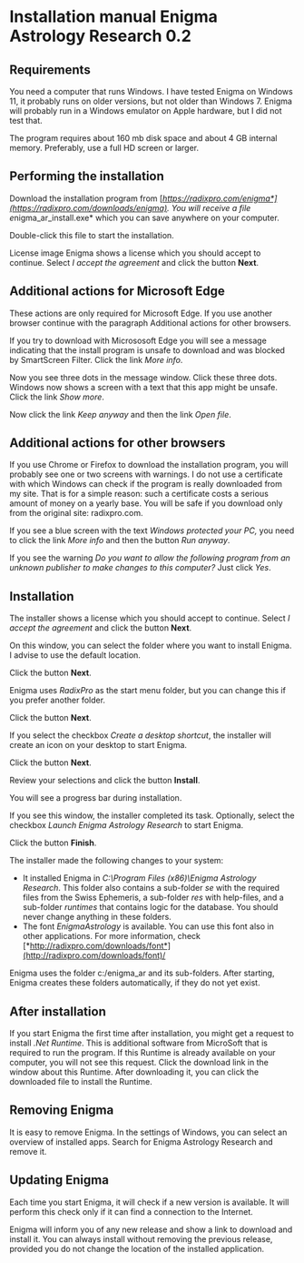 # Installation manual Enigma Astrology Research 0.2


## Requirements

You need a computer that runs Windows. 
I have tested Enigma on Windows 11, it probably runs on older versions, but not older than Windows 7. 
Enigma will probably run in a Windows emulator on Apple hardware, but I did not test that.

The program requires about 160 mb disk space and about 4 GB internal memory.
Preferably, use a full HD screen or larger.

## Performing the installation

Download the installation program from [*https://radixpro.com/enigma*](https://radixpro.com/downloads/enigma). 
You will receive a file e*nigma_ar_install.exe* which you can save anywhere on your computer.

Double-click this file to start the installation.

License image
Enigma shows a license which you should accept to continue. 
Select *I accept the agreement* and click the button **Next**.



## Additional actions for Microsoft Edge

These actions are only required for Microsoft Edge. 
If you use another browser continue with the paragraph Additional actions for other browsers.

If you try to download with Micrososoft Edge you will see a message indicating that the install program is unsafe to 
download and was blocked by SmartScreen Filter.
Click the link *More info*.

Now you see three dots in the message window. Click these three dots.
Windows now shows a screen with a text that this app might be unsafe. Click the link *Show more*.

Now click the link *Keep anyway* and then the link *Open file*.

## Additional actions for other browsers

If you use Chrome or Firefox to download the installation program, you will probably see one or two screens with warnings. 
I do not use a certificate with which Windows can check if the program is really downloaded from my site. 
That is for a simple reason: such a certificate costs a serious amount of money on a yearly base. 
You will be safe if you download only from the original site: radixpro.com.

If you see a blue screen with the text *Windows protected your PC,* you need to click the link *More info* and then 
the button *Run anyway*.

If you see the warning *Do you want to allow the following program from an unknown publisher to make changes to this 
computer?* Just click *Yes*.




## Installation

The installer shows a license which you should accept to continue. 
Select *I accept the agreement* and click the button **Next**.

On this window, you can select the folder where you want to install Enigma. 
I advise to use the default location.

Click the button **Next**.


Enigma uses *RadixPro* as the start menu folder, but you can change this if you prefer another folder.

Click the button **Next**.

If you select the checkbox *Create a desktop shortcut*, the installer will create an icon on your desktop to start Enigma.

Click the button **Next**.

Review your selections and click the button **Install**.

You will see a progress bar during installation.

If you see this window, the installer completed its task. Optionally, select the checkbox *Launch Enigma Astrology Research* to start Enigma.

Click the button **Finish**.

The installer made the following changes to your system:

- It installed Enigma in *C:\Program Files (x86)\Enigma Astrology Research*. This folder also contains a sub-folder *se* with the required files from the Swiss Ephemeris, a sub-folder *res* with help-files, and a sub-folder *runtimes* that contains logic for the database. You should never change anything in these folders.
- The font *EnigmaAstrology* is available. You can use this font also in other applications. For more information, check [*http://radixpro.com/downloads/font*](http://radixpro.com/downloads/font)/

Enigma uses the folder c:/enigma_ar and its sub-folders. After starting, Enigma creates these folders automatically, if they do not yet exist.



## After installation

If you start Enigma the first time after installation, you might get a request to install *.Net Runtime*. This is additional software from MicroSoft that is required to run the program. If this Runtime is already available on your computer, you will not see this request. Click the download link in the window about this Runtime. After downloading it, you can click the downloaded file to install the Runtime.

## Removing Enigma

It is easy to remove Enigma. In the settings of Windows, you can select an overview of installed apps. 
Search for Enigma Astrology Research and remove it.

## Updating Enigma

Each time you start Enigma, it will check if a new version is available. 
It will perform this check only if it can find a connection to the Internet.

Enigma will inform you of any new release and show a link to download and install it. 
You can always install without removing the previous release, provided you do not change the location of the installed 
application.

